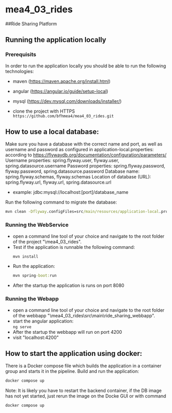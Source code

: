 # mea4_03_rides
##Ride Sharing Platform

## Running the application locally

### Prerequisits

  In order to run the application locally you should be able to run the
  following technologies:
  - maven (https://maven.apache.org/install.html)
  - angular (https://angular.io/guide/setup-local)
  - mysql (https://dev.mysql.com/downloads/installer/)

  - clone the project with HTTPS  
     ```https://github.com/bfhmea4/mea4_03_rides.git```

## How to use a local database:

Make sure you have a database with the correct name and port, as well as username and password as configured in application-local.properties:
according to https://flywaydb.org/documentation/configuration/parameters/
Username properties: spring.flyway.user, flyway.user, spring.datasource.username
Password properties: spring.flyway.password, flyway.password, spring.datasource.password
Database name: spring.flyway.schemas, flyway.schemas
Location of database (URL): spring.flyway.url, flyway.url, spring.datasource.url
- example: jdbc:mysql://localhost:[port]/database_name

Run the following command to migrate the database:
```cmd
mvn clean -Dflyway.configFiles=src/main/resources/application-local.properties flyway:migrate
```

### Running the WebService
- open a command line tool of your choice and navigate to the root folder
of the project "\mea4_03_rides".
- Test if the application is runnable the following command:  
  ```cmd
  mvn install
  ```
- Run the application:  
  ```cmd
  mvn spring-boot:run
  ```
- After the startup the application is runs on port 8080

### Running the Webapp
- open a command line tool of your choice and navigate to the root folder
  of the webbapp "\mea4_03_rides\src\main\ride_sharing_webbapp".
- start the angular application:  
  ```ng serve```
- After the startup the webbapp will run on port 4200
- visit "localhost:4200"

## How to start the application using docker:

There is a Docker compose file which builds the application in a container group and starts it
in the pipeline. 
Build and run the application: 
```cmd
docker compose up
```
Note: It is likely you have to restart the backend container, if the DB image has not yet started, just rerun the image on the Docke GUI or with command
```cmd
docker compose up
```



